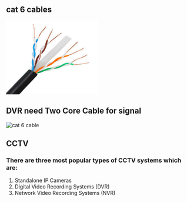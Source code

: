 ## cat 6 cables
<img src="/cat6-cables.jpeg" alt="cat 6 cable" width="250" height="200" />

## DVR need Two Core Cable for signal
<img src="https://5.imimg.com/data5/PL/VJ/MY-10198981/two-core-armoured-cables-500x500.jpg" alt="cat 6 cable" width="250" height="200" />


## CCTV

### There are three most popular types of CCTV systems which are:

1. Standalone IP Cameras
2. Digital Video Recording Systems (DVR)
3. Network Video Recording Systems (NVR)
  
